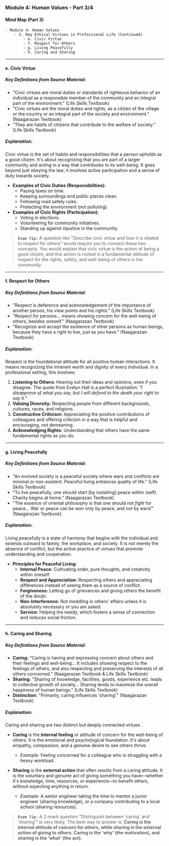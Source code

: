 ### Module 4: Human Values - Part 3/4

#### **Mind Map (Part 3)**
```
- Module 4: Human Values
    - 3. Key Ethical Virtues in Professional Life (Continued)
        - e. Civic Virtue
        - f. Respect for Others
        - g. Living Peacefully
        - h. Caring and Sharing
```

---

#### e. Civic Virtue

##### **Key Definitions from Source Material:**
*   "Civic virtues are moral duties or standards of righteous behavior of an individual as a responsible member of the community and an integral part of the environment." (Life Skills Textbook)
*   "Civic virtues are the moral duties and rights, as a citizen of the village or the country or an integral part of the society and environment." (Naagarazan Textbook)
*   "They are habits of citizens that contribute to the welfare of society." (Life Skills Textbook)

##### **Explanation:**
Civic virtue is the set of habits and responsibilities that a person upholds as a good citizen. It's about recognizing that you are part of a larger community and acting in a way that contributes to its well-being. It goes beyond just obeying the law; it involves active participation and a sense of duty towards society.

*   **Examples of Civic Duties (Responsibilities):**
    *   Paying taxes on time.
    *   Keeping surroundings and public places clean.
    *   Following road safety rules.
    *   Protecting the environment (not polluting).
*   **Examples of Civic Rights (Participation):**
    *   Voting in elections.
    *   Volunteering for community initiatives.
    *   Standing up against injustice in the community.

> **`Exam Tip:`** A question like "Describe civic virtue and how it is related to respect for others" would require you to connect these two concepts. You would explain that civic virtue is the *action* of being a good citizen, and this action is rooted in a fundamental *attitude* of respect for the rights, safety, and well-being of others in the community.

---

#### f. Respect for Others

##### **Key Definitions from Source Material:**
*   "Respect is deference and acknowledgement of the importance of another person, his view points and his rights." (Life Skills Textbook)
*   "Respect for persons... means showing concern for the well-being of others, besides oneself." (Naagarazan Textbook)
*   "Recognize and accept the existence of other persons as human beings, because they have a right to live, just as you have." (Naagarazan Textbook)

##### **Explanation:**
Respect is the foundational attitude for all positive human interactions. It means recognizing the inherent worth and dignity of every individual. In a professional setting, this involves:
1.  **Listening to Others:** Hearing out their ideas and opinions, even if you disagree. The quote from Evelyn Hall is a perfect illustration: *"I disapprove of what you say, but I will defend to the death your right to say it."*
2.  **Valuing Diversity:** Respecting people from different backgrounds, cultures, races, and religions.
3.  **Constructive Criticism:** Appreciating the positive contributions of colleagues and offering criticism in a way that is helpful and encouraging, not demeaning.
4.  **Acknowledging Rights:** Understanding that others have the same fundamental rights as you do.

---

#### g. Living Peacefully

##### **Key Definitions from Source Material:**
*   "An evolved society is a peaceful society where wars and conflicts are minimal or non-existent. Peaceful living enhances quality of life." (Life Skills Textbook)
*   "To live peacefully, one should start [by installing] peace within (self). Charity begins at home." (Naagarazan Textbook)
*   "The essence of oriental philosophy is that one should not *fight* for peace... War or peace can be won only by peace, and not by wars!" (Naagarazan Textbook)

##### **Explanation:**
Living peacefully is a state of harmony that begins with the individual and extends outward to family, the workplace, and society. It is not merely the absence of conflict, but the active practice of virtues that promote understanding and cooperation.

*   **Principles for Peaceful Living:**
    *   **Internal Peace:** Cultivating order, pure thoughts, and creativity within oneself.
    *   **Respect and Appreciation:** Respecting others and appreciating differences instead of seeing them as a source of conflict.
    *   **Forgiveness:** Letting go of grievances and giving others the benefit of the doubt.
    *   **Non-Interference:** Not meddling in others' affairs unless it is absolutely necessary or you are asked.
    *   **Service:** Helping the needy, which fosters a sense of connection and reduces social friction.

---

#### h. Caring and Sharing

##### **Key Definitions from Source Material:**
*   **Caring:** "Caring is having and expressing concern about others and their feelings and well-being... It includes showing respect to the feelings of others, and also respecting and preserving the interests of all others concerned." (Naagarazan Textbook & Life Skills Textbook)
*   **Sharing:** "Sharing of knowledge, facilities, goods, experience etc. leads to collective growth of society... Sharing tends to maximize the overall happiness of human beings." (Life Skills Textbook)
*   **Distinction:** "Primarily, caring influences ‘sharing’." (Naagarazan Textbook)

##### **Explanation:**
Caring and sharing are two distinct but deeply connected virtues.

*   **Caring** is the **internal feeling** or attitude of concern for the well-being of others. It is the emotional and psychological foundation. It's about empathy, compassion, and a genuine desire to see others thrive.
    *   *Example:* Feeling concerned for a colleague who is struggling with a heavy workload.

*   **Sharing** is the **external action** that often results from a caring attitude. It is the voluntary and genuine act of giving something you have—whether it's knowledge, time, resources, or experience—to benefit others, without expecting anything in return.
    *   *Example:* A senior engineer taking the time to mentor a junior engineer (sharing knowledge), or a company contributing to a local school (sharing resources).

> **`Exam Tip:`** A 2-mark question "Distinguish between 'caring' and 'sharing'" is very likely. The best way to answer is: **Caring is the internal attitude of concern for others, while sharing is the external action of giving to others. Caring is the 'why' (the motivation), and sharing is the 'what' (the act).**
